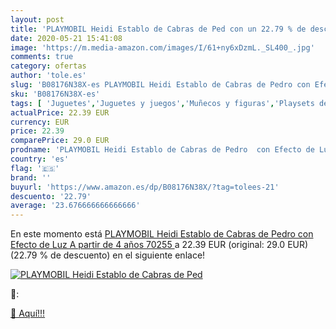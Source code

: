 ```yaml
---
layout: post
title: 'PLAYMOBIL Heidi Establo de Cabras de Ped con un 22.79 % de descuento'
date: 2020-05-21 15:41:08
image: 'https://m.media-amazon.com/images/I/61+ny6xDzmL._SL400_.jpg'
comments: true
category: ofertas
author: 'tole.es'
slug: 'B08176N38X-es PLAYMOBIL Heidi Establo de Cabras de Pedro con Efecto de...'
sku: 'B08176N38X-es'
tags: [ 'Juguetes','Juguetes y juegos','Muñecos y figuras','Playsets de figuras de juguete para niños','playmobil', ]
actualPrice: 22.39 EUR
currency: EUR
price: 22.39
comparePrice: 29.0 EUR
prodname: 'PLAYMOBIL Heidi Establo de Cabras de Pedro  con Efecto de Luz  A partir de 4 años  70255 '
country: 'es'
flag: '🇪🇸'
brand: ''
buyurl: 'https://www.amazon.es/dp/B08176N38X/?tag=tolees-21'
descuento: '22.79'
average: '23.676666666666666'
---
```


En este momento está [PLAYMOBIL Heidi Establo de Cabras de Pedro  con Efecto de Luz  A partir de 4 años  70255 ](https://www.amazon.es/dp/B08176N38X/?tag=tolees-21) a 22.39 EUR (original: 29.0 EUR) (22.79 %  de descuento) en el siguiente enlace!

[![PLAYMOBIL Heidi Establo de Cabras de Ped](https://m.media-amazon.com/images/I/61+ny6xDzmL._SL400_.jpg)](https://www.amazon.es/dp/B08176N38X/?tag=tolees-21)

🔎:


[🛒 Aquí!!!](https://www.amazon.es/dp/B08176N38X/?tag=tolees-21)
